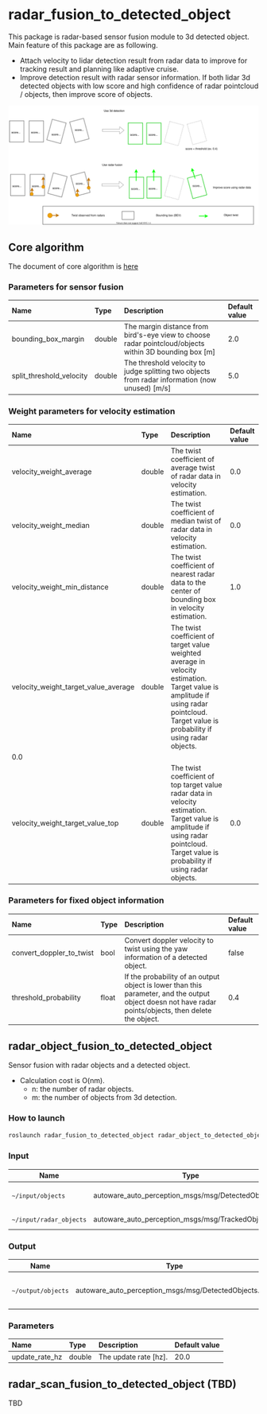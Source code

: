 # radar_fusion_to_detected_object

This package is radar-based sensor fusion module to 3d detected object.
Main feature of this package are as following.

- Attach velocity to lidar detection result from radar data to improve for tracking result and planning like adaptive cruise.
- Improve detection result with radar sensor information. If both lidar 3d detected objects with low score and high confidence of radar pointcloud / objects, then improve score of objects.

![process_low_confidence](docs/radar_fusion_to_detected_object_6.drawio.svg)

## Core algorithm

The document of core algorithm is [here](docs/algorithm.md)

### Parameters for sensor fusion

| Name                     | Type   | Description                                                                                            | Default value |
| :----------------------- | :----- | :----------------------------------------------------------------------------------------------------- | :------------ |
| bounding_box_margin      | double | The margin distance from bird's-eye view to choose radar pointcloud/objects within 3D bounding box [m] | 2.0           |
| split_threshold_velocity | double | The threshold velocity to judge splitting two objects from radar information (now unused) [m/s]        | 5.0           |

### Weight parameters for velocity estimation

| Name                                 | Type   | Description                                                                                                                                                                             | Default value |
| :----------------------------------- | :----- | :-------------------------------------------------------------------------------------------------------------------------------------------------------------------------------------- | :------------ |
| velocity_weight_average              | double | The twist coefficient of average twist of radar data in velocity estimation.                                                                                                            | 0.0           |
| velocity_weight_median               | double | The twist coefficient of median twist of radar data in velocity estimation.                                                                                                             | 0.0           |
| velocity_weight_min_distance         | double | The twist coefficient of nearest radar data to the center of bounding box in velocity estimation.                                                                                       | 1.0           |
| velocity_weight_target_value_average | double | The twist coefficient of target value weighted average in velocity estimation. Target value is amplitude if using radar pointcloud. Target value is probability if using radar objects. |
| 0.0                                  |
| velocity_weight_target_value_top     | double | The twist coefficient of top target value radar data in velocity estimation. Target value is amplitude if using radar pointcloud. Target value is probability if using radar objects.   | 0.0           |

### Parameters for fixed object information

| Name                     | Type  | Description                                                                                                                                             | Default value |
| :----------------------- | :---- | :------------------------------------------------------------------------------------------------------------------------------------------------------ | :------------ |
| convert_doppler_to_twist | bool  | Convert doppler velocity to twist using the yaw information of a detected object.                                                                       | false         |
| threshold_probability    | float | If the probability of an output object is lower than this parameter, and the output object doesn not have radar points/objects, then delete the object. | 0.4           |

## radar_object_fusion_to_detected_object

Sensor fusion with radar objects and a detected object.

- Calculation cost is O(nm).
  - n: the number of radar objects.
  - m: the number of objects from 3d detection.

### How to launch

```sh
roslaunch radar_fusion_to_detected_object radar_object_to_detected_object.launch
```

### Input

| Name                    | Type                                                 | Description          |
| ----------------------- | ---------------------------------------------------- | -------------------- |
| `~/input/objects`       | autoware_auto_perception_msgs/msg/DetectedObject.msg | 3D detected objects. |
| `~/input/radar_objects` | autoware_auto_perception_msgs/msg/TrackedObjects.msg | Radar objects.       |

### Output

| Name               | Type                                                  | Description                    |
| ------------------ | ----------------------------------------------------- | ------------------------------ |
| `~/output/objects` | autoware_auto_perception_msgs/msg/DetectedObjects.msg | 3D detected object with twist. |

### Parameters

| Name           | Type   | Description           | Default value |
| :------------- | :----- | :-------------------- | :------------ |
| update_rate_hz | double | The update rate [hz]. | 20.0          |

## radar_scan_fusion_to_detected_object (TBD)

TBD
